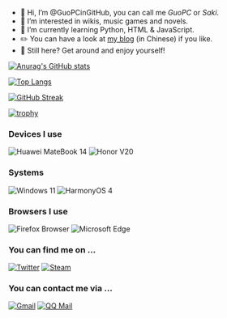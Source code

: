- 👋 Hi, I’m @GuoPCinGitHub, you can call me *GuoPC* or *Saki*.
- 👀 I’m interested in wikis, music games and novels.
- 🌱 I’m currently learning Python, HTML & JavaScript.
- ✏️ You can have a look at [my blog](https://guopcingithub.github.io) (in Chinese) if you like.
- 🤔 Still here? Get around and enjoy yourself!

[![Anurag's GitHub stats](https://github-readme-stats.vercel.app/api?username=GuoPCinGitHub&show_icons=true&theme=shadow_blue&card_width=495px)](https://github-readme-stats.vercel.app)

[![Top Langs](https://github-readme-stats.vercel.app/api/top-langs/?username=GuoPCinGitHub&theme=shadow_blue&card_width=495px&layout=compact)](https://github-readme-stats.vercel.app)

[![GitHub Streak](https://streak-stats.demolab.com?user=GuoPCinGitHub&theme=shadow_blue&width=495)](https://git.io/streak-stats)

[![trophy](https://github-profile-trophy.vercel.app/?username=GuoPCinGitHub&column=3&margin-w=15&margin-h=15)](https://github.com/ryo-ma/github-profile-trophy)

### Devices I use
![Huawei MateBook 14](https://img.shields.io/badge/Huawei_MateBook_14-C8000C?style=for-the-badge&logo=huawei)
![Honor V20](https://img.shields.io/badge/Honor_View_20-000000?style=for-the-badge&logo=honor)

### Systems
![Windows 11](https://img.shields.io/badge/Windows_11-0078D4?style=for-the-badge&logo=windows11)
![HarmonyOS 4](https://img.shields.io/badge/HarmonyOS_4-000000?style=for-the-badge&logo=harmonyos)

### Browsers I use
![Firefox Browser](https://img.shields.io/badge/Firefox_Browser-FF7139?style=for-the-badge&logo=firefoxbrowser&logoColor=FFFFFF)
![Microsoft Edge](https://img.shields.io/badge/Microsoft_Edge-0078D7?style=for-the-badge&logo=microsoftedge)

### You can find me on …
[![Twitter](https://img.shields.io/badge/Twitter@Guo__PC-1D9BF0?style=for-the-badge&logo=twitter&logoColor=FFFFFF)](https://twitter.com/Guo_PC)
[![Steam](https://img.shields.io/badge/Steam@GuoPC-344554?style=for-the-badge&logo=steam)](https://steamcommunity.com/id/GuoPC/)

### You can contact me via …
[![Gmail](https://img.shields.io/badge/gpc2843661009@gmail.com-EA4335?style=for-the-badge&logo=gmail&logoColor=FFFFFF)](mailto:gpc2843661009@gmail.com)
[![QQ Mail](https://img.shields.io/badge/itomi@qq.com-12B7F5?style=for-the-badge&logo=tencentqq)](mailto:itomi@qq.com)
